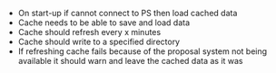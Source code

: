 - On start-up if cannot connect to PS then load cached data
- Cache needs to be able to save and load data
- Cache should refresh every x minutes
- Cache should write to a specified directory
- If refreshing cache fails because of the proposal system not being available it should 
  warn and leave the cached data as it was
